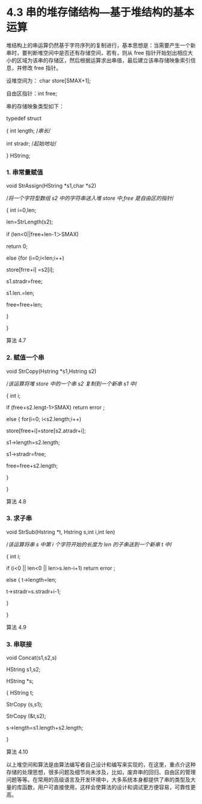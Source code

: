 # 4.3 串的堆存储结构—基于堆结构的基本运算

堆结构上的串运算仍然基于字符序列的复制进行，基本思想是：当需要产生一个新串时，要判断堆空间中是否还有存储空间，若有，则从 free 指针开始划出相应大小的区域为该串的存储区，然后根据运算求出串值，最后建立该串存储映象索引信息，并修改 free 指针。

设堆空间为： char store[SMAX+1];

自由区指针：int free;

串的存储映象类型如下：

typedef struct

{ int length; /*串长*/

int stradr; /*起始地址*/

} HString;

### 1\. 串常量赋值

void StrAssign(HString *s1,char *s2)

/*将一个字符型数组 s2 中的字符串送入堆 store 中,free 是自由区的指针*/

{ int i=0,len;

len=StrLength(s2);

if (len<0||free+len-1＞SMAX)

return 0;

else {for (i=0;i<len;i++)

store[frre+i] =s2[i];

s1.stradr=free;

s1.len.=len;

free=free+len;

}

}

算法 4.7

### 2\. 赋值一个串

void StrCopy(Hstring *s1,Hstring s2)

/*该运算将堆 store 中的一个串 s2 复制到一个新串 s1 中*/

{ int i;

if (free+s2.lengt-1>SMAX) return error ;

else { for(i=0; i<s2.length;i++)

store[free+i]=store[s2.atradr+i];

s1->length=s2.length;

s1->stradr=free;

free=free+s2.length;

}

}

算法 4.8

### 3\. 求子串

void StrSub(Hstring *t, Hstring s,int i,int len)

/*该运算将串 s 中第 i 个字符开始的长度为 len 的子串送到一个新串 t 中*/

{ int i;

if (i<0 || len<0 || len>s.len-i+1) return error ;

else { t->length=len;

t->stradr=s.stradr+i-1;

}

}

算法 4.9

### 3\. 串联接

void Concat(s1,s2,s)

HString s1,s2;

HString *s;

{ HString t;

StrCopy (s,s1);

StrCopy (&t,s2);

s->length=s1.length+s2.length;

}

算法 4.10

以上堆空间和算法是由算法编写者自己设计和编写来实现的，在这里，重点介这种存储的处理思想，很多问题及细节尚未涉及，比如，废弃串的回归、自由区的管理问题等等。在常用的高级语言及开发环境中，大多系统本身都提供了串的类型及大量的库函数，用户可直接使用，这样会使算法的设计和调试更方便容易，可靠性更高。